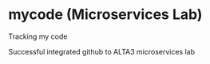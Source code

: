 # mycode (Microservices Lab)
Tracking my code

Successful integrated github to ALTA3 microservices lab
#
